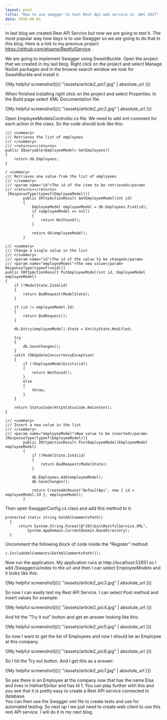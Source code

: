 ```yaml
---
layout: post
title: "How to use swagger to test Rest Api web service in .Net 2017"
date: 2018-06-01
---
```


In last blog we created Rest API Service but now we are going to test it. The most popular way now days is to use Swagger so we are going to do that in this blog. Here is a link to my previous project https://github.com/elsame/RestfulService .

We are going to implement Swagger using SwashBuckle. Open the project that we created in my last blog. Right click on the project and select Manage NuGet packages and in the browse search window we look for SwashBuckle and install it.

![My helpful screenshot]({{ "/assets/article2_pic1.jpg" | absolute_url }})

When finished installing right click on the project and select Properties.
In the Build page select XML Documentation file.

![My helpful screenshot]({{ "/assets/article2_pic2.jpg" | absolute_url }})

Open EmployeeModelsController.cs file. 
We need to add xml comment for each action in the class. So the code should look like this:

```
/// <summary>
/// Retrieves the list of employees
/// </summary>
/// <returns></returns>
public IQueryable<EmployeeModel> GetEmployees()
{
    return db.Employees;
}

/ <summary>
/// Retrieves one value from the list of employees
/// </summary>
/// <param name="id">The id of the item to be retrieved</param>
/// <returns></returns>
 [ResponseType(typeof(EmployeeModel))]
        public IHttpActionResult GetEmployeeModel(int id)
        {
            EmployeeModel employeeModel = db.Employees.Find(id);
            if (employeeModel == null)
            {
                return NotFound();
            }

            return Ok(employeeModel);
        }
        
/// <summary>
/// Change a single value in the list
/// </summary>
/// <param name="id">The id of the value to be changed</param>
/// <param name="employeeModel">The new value</param>
ResponseType(typeof(void))]
public IHttpActionResult PutEmployeeModel(int id, EmployeeModel employeeModel)
{
    if (!ModelState.IsValid)
    {
        return BadRequest(ModelState);
    }

    if (id != employeeModel.Id)
    {
        return BadRequest();
    }

    db.Entry(employeeModel).State = EntityState.Modified;

    try
    {
        db.SaveChanges();
    }
    catch (DbUpdateConcurrencyException)
    {
        if (!EmployeeModelExists(id))
        {
            return NotFound();
        }
        else
        {
            throw;
        }
    }

    return StatusCode(HttpStatusCode.NoContent);
}
        
/// <summary>
/// Insert a new value in the list
/// </summary>
/// <param name="employeeModel">New value to be inserted</param>
[ResponseType(typeof(EmployeeModel))]
        public IHttpActionResult PostEmployeeModel(EmployeeModel employeeModel)
        {
            if (!ModelState.IsValid)
            {
                return BadRequest(ModelState);
            }

            db.Employees.Add(employeeModel);
            db.SaveChanges();

            return CreatedAtRoute("DefaultApi", new { id = employeeModel.Id }, employeeModel);
        }
```
Then open SwaggerConfig.cs class and add this method to it:
        
```
protected static string GetXmlCommentsPath()
  {
      return System.String.Format(@"{0}\bin\RestfulService.XML", 
          System.AppDomain.CurrentDomain.BaseDirectory);
  }
```
Uncomment the following block of code inside the “Register” method:

```
c.IncludeXmlComments(GetXmlCommentsPath());
```
        
Now run the application. My application runs at http://localhost:52651 so I add /Swagger/ui/index to the url and then I can select EmployeeModels and it looks like this:

![My helpful screenshot]({{ "/assets/article2_pic3.jpg" | absolute_url }})

So now I can easily test my Rest API Service. I can select Post method and insert values for example:


![My helpful screenshot]({{ "/assets/article2_pic4.jpg" | absolute_url }})

And hit the "Try it out" button and get an answer looking like this:

![My helpful screenshot]({{ "/assets/article2_pic5.jpg" | absolute_url }})

So now I want to get the list of Employees and now I should be an Employee at this company.

![My helpful screenshot]({{ "/assets/article2_pic6.jpg" | absolute_url }})

So I hit the Try out button. And I get this as a answer:

![My helpful screenshot]({{ "/assets/article2_pic7.jpg" | absolute_url }})

So yes there is an Employee at the company now that has the name Elsa and lives in Hafnarfjörður and has Id 1.
You can play further with this and you see that it is pretty easy to create a Rest API service connected to database.  
You can then use the Swagger xml file to create tests and use for automated testing.
So next up I we just need to create web client to use this rest API service. I will do it in my next blog.

